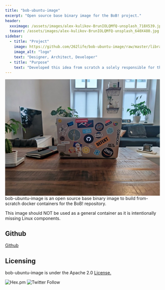```yaml
---
title: "bob-ubuntu-image" 
excerpt: "Open source base binary image for the BoB! project."
header:
  xxximage: /assets/images/alex-kulikov-BrunIOLQMfQ-unsplash_718X539.jpg
  teaser: /assets/images/alex-kulikov-BrunIOLQMfQ-unsplash_640X480.jpg
sidebar:
  - title: "Project"
    image: https://github.com/262life/bob-ubuntu-image/raw/master/library-ubuntu-logo.png
    image_alt: "logo"
    text: "Designer, Architect, Developer"
  - title: "Purpose"
    text: "Developed this idea from scratch a solely responsible for the project's direction"
---
```

<img align="left" src="/assets/images/alex-kulikov-BrunIOLQMfQ-unsplash_718X539.jpg">
bob-ubuntu-image is an open source base binary image to build from-scratch docker containers for the BoB! repository.

This image should NOT be used as a general container as it is intentionally missing Linux components.
## Github 
[Github](https://github.com/262life/bob-ubuntu-image)
## Licensing
bob-ubuntu-image is under the Apache 2.0 [License.](https://github.com/262life/bob-ubuntu-image/blob/master/LICENSE.md)

![Hex.pm](https://img.shields.io/hexpm/l/apa)
![Twitter Follow](https://img.shields.io/twitter/follow/262life_bob?style=social)
